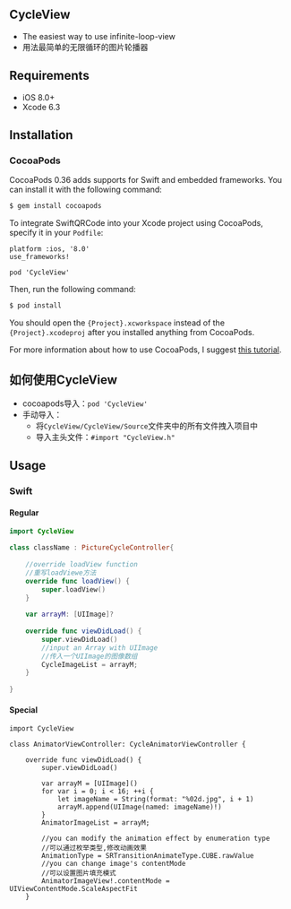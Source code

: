 ## CycleView

* The easiest way to use infinite-loop-view
* 用法最简单的无限循环的图片轮播器

## Requirements

* iOS 8.0+ 
* Xcode 6.3

## Installation

### CocoaPods

CocoaPods 0.36 adds supports for Swift and embedded frameworks. You can install it with the following command:

```bash
$ gem install cocoapods
```

To integrate SwiftQRCode into your Xcode project using CocoaPods, specify it in your `Podfile`:

```
platform :ios, '8.0'
use_frameworks!

pod 'CycleView'
```

Then, run the following command:

```bash
$ pod install
```

You should open the `{Project}.xcworkspace` instead of the `{Project}.xcodeproj` after you installed anything from CocoaPods.

For more information about how to use CocoaPods, I suggest [this tutorial](http://www.raywenderlich.com/64546/introduction-to-cocoapods-2).

## 如何使用CycleView
* cocoapods导入：`pod 'CycleView'`
* 手动导入：
    * 将`CycleView/CycleView/Source`文件夹中的所有文件拽入项目中
    * 导入主头文件：`#import "CycleView.h"`

## Usage

### Swift
#### Regular

```swift
import CycleView

class className : PictureCycleController{
    
    //override loadView function
    //重写loadViewe方法
    override func loadView() {
        super.loadView()
    }
    
    var arrayM: [UIImage]?
    
    override func viewDidLoad() {
        super.viewDidLoad()
        //input an Array with UIImage
        //传入一个UIImage的图像数组
        CycleImageList = arrayM;
    }
    
}

```

#### Special
```
import CycleView

class AnimatorViewController: CycleAnimatorViewController {

    override func viewDidLoad() {
        super.viewDidLoad()

        var arrayM = [UIImage]()
        for var i = 0; i < 16; ++i {
            let imageName = String(format: "%02d.jpg", i + 1)
            arrayM.append(UIImage(named: imageName)!)
        }
        AnimatorImageList = arrayM;
        
        //you can modify the animation effect by enumeration type
        //可以通过枚举类型,修改动画效果
        AnimationType = SRTransitionAnimateType.CUBE.rawValue
        //you can change image's contentMode
        //可以设置图片填充模式
        AnimatorImageView!.contentMode = UIViewContentMode.ScaleAspectFit
    }
```
